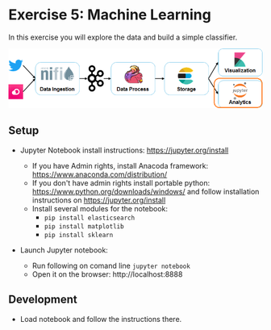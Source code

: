 # Exercise 5: Machine Learning

In this exercise you will explore the data and build a simple classifier.

![Exercise architecture](../img/architecture_exercise5.png)

## Setup

* Jupyter Notebook install instructions: https://jupyter.org/install
	* If you have Admin rights, install Anacoda framework: https://www.anaconda.com/distribution/
	* If you don't have admin rights install portable python: https://www.python.org/downloads/windows/ and follow installation instructions on https://jupyter.org/install
	* Install several  modules for the notebook:
		* `pip install elasticsearch`
		* `pip install matplotlib`
		* `pip install sklearn`

* Launch Jupyter notebook:
  * Run following on comand line `jupyter notebook`
  * Open it on the browser: http://localhost:8888

## Development
* Load notebook and follow the instructions there.
